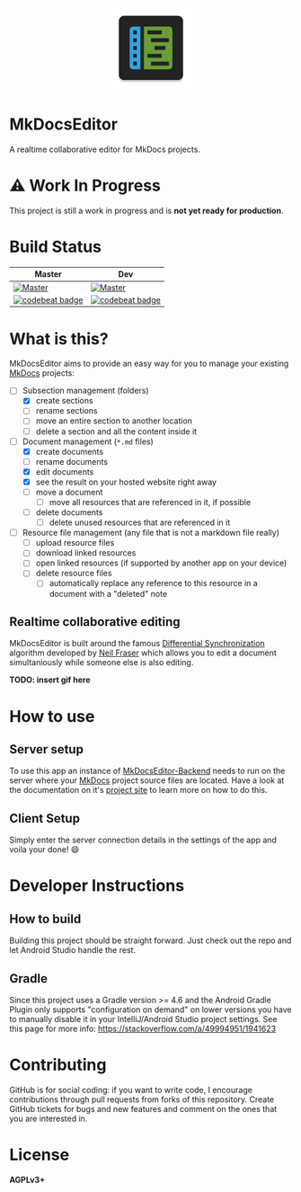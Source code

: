 <p align="center" style="font-size: xx-large;">
  <img alt="Logo" src="app/src/main/ic_launcher-web.png" width="144"/> </br>
</p>

# MkDocsEditor

A realtime collaborative editor for MkDocs projects.

# :warning: Work In Progress

This project is still a work in progress and is **not yet ready for production**.

# Build Status

| Master | Dev |
|--------|-----|
| [![Master](https://travis-ci.org/MkDocsEditor/MkDocsEditor-Android.svg?branch=master)](https://travis-ci.org/MkDocsEditor/MkDocsEditor-Android/branches) | [![Master](https://travis-ci.org/MkDocsEditor-Android/MkDocsEditor-Android.svg?branch=dev)](https://travis-ci.org/MkDocsEditor-Android/MkDocsEditor-Android/branches) |
| [![codebeat badge](https://codebeat.co/badges/606cd0dd-3e92-4639-904a-9ad5015a5cd3)](https://codebeat.co/projects/github-com-markusressel-MkDocsEditor-Android-master) | [![codebeat badge](https://codebeat.co/badges/e4ee51d2-fbe8-428f-95af-44488d8b44e6)](https://codebeat.co/projects/github-com-markusressel-MkDocsEditor-Android-dev) |

# What is this?

MkDocsEditor aims to provide an easy way for you to manage your existing [MkDocs](https://www.mkdocs.org/) projects:
* [ ] Subsection management (folders)
  * [x] create sections
  * [ ] rename sections
  * [ ] move an entire section to another location
  * [ ] delete a section and all the content inside it
* [ ] Document management (`*.md` files)
  * [x] create documents
  * [ ] rename documents
  * [x] edit documents
  * [x] see the result on your hosted website right away
  * [ ] move a document
    * [ ] move all resources that are referenced in it, if possible
  * [ ] delete documents
    * [ ] delete unused resources that are referenced in it
* [ ] Resource file management (any file that is not a markdown file really)
  * [ ] upload resource files
  * [ ] download linked resources
  * [ ] open linked resources (if supported by another app on your device)
  * [ ] delete resource files
    * [ ] automatically replace any reference to this resource in a document with a "deleted" note

## Realtime collaborative editing

MkDocsEditor is built around the famous [Differential Synchronization](https://neil.fraser.name/writing/sync/)
algorithm developed by [Neil Fraser](https://neil.fraser.name/) which allows
you to edit a document simultaniously while someone else is also editing.

**TODO: insert gif here**

# How to use

## Server setup

To use this app an instance of [MkDocsEditor-Backend](https://github.com/MkDocsEditor/MkDocsEditor-Backend) needs to run on the server
where your [MkDocs](https://www.mkdocs.org/) project source files are located.
Have a look at the documentation on it's [project site](https://github.com/MkDocsEditor/MkDocsEditor-Backend) to learn more
on how to do this.

## Client Setup

Simply enter the server connection details in the settings of the app
and voila your done! :smile:

# Developer Instructions

## How to build

Building this project should be straight forward. Just check out the
repo and let Android Studio handle the rest.

## Gradle
Since this project uses a Gradle version >= 4.6 and the Android Gradle Plugin
only supports "configuration on demand" on lower versions you have to
manually disable it in your IntelliJ/Android Studio project settings.
See this page for more info: https://stackoverflow.com/a/49994951/1941623


# Contributing
GitHub is for social coding: if you want to write code, I encourage
contributions through pull requests from forks of this repository.
Create GitHub tickets for bugs and new features and comment on the ones
that you are interested in.

# License

**AGPLv3+**
